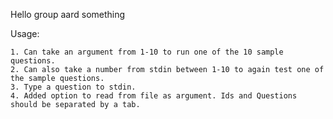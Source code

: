 Hello group aard something

Usage:

	1. Can take an argument from 1-10 to run one of the 10 sample questions. 
	2. Can also take a number from stdin between 1-10 to again test one of the sample questions. 
	3. Type a question to stdin. 
	4. Added option to read from file as argument. Ids and Questions should be separated by a tab.  
